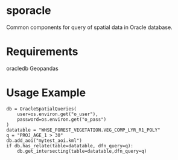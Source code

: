 # sporacle 
Common components for query of spatial data in Oracle database.

# Requirements
oracledb
Geopandas

# Usage Example

```
db = OracleSpatialQueries(
    user=os.environ.get("o_user"), 
    password=os.environ.get("o_pass")
)
datatable = "WHSE_FOREST_VEGETATION.VEG_COMP_LYR_R1_POLY" 
q = "PROJ_AGE_1 > 30"
db.add_aoi("mytest_aoi.kml")
if db.has_relate(table=datatable, dfn_query=q):
    db.get_intersecting(table=datatable,dfn_query=q)
```

